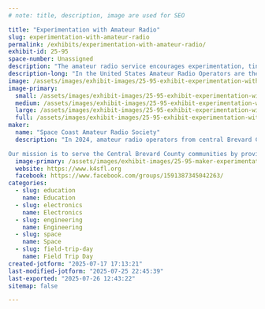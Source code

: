 ```yaml
---
# note: title, description, image are used for SEO

title: "Experimentation with Amateur Radio"
slug: experimentation-with-amateur-radio
permalink: /exhibits/experimentation-with-amateur-radio/
exhibit-id: 25-95
space-number: Unassigned
description: "The amateur radio service encourages experimentation, tinkering and making as a core purpose."
description-long: "In the United States Amateur Radio Operators are the only radio service where licensed operators are not just allowed, but encouraged to construct, modify and experiment with their hardware, software, waveforms and processes to extend the art of the possible in radio communications.  Come learn about what opportunities exist for you to use your maker mindset to communicate with fellow hams worldwide."
image: /assets/images/exhibit-images/25-95-exhibit-experimentation-with-amateur-radio-community2-large.png
image-primary: 
  small: /assets/images/exhibit-images/25-95-exhibit-experimentation-with-amateur-radio-community2-small.png
  medium: /assets/images/exhibit-images/25-95-exhibit-experimentation-with-amateur-radio-community2-medium.png
  large: /assets/images/exhibit-images/25-95-exhibit-experimentation-with-amateur-radio-community2-large.png
  full: /assets/images/exhibit-images/25-95-exhibit-experimentation-with-amateur-radio-community2-full.png
maker: 
  name: "Space Coast Amateur Radio Society"
  description: "In 2024, amateur radio operators from central Brevard County created the Space Coast Amateur Radio Society, Inc. to support public service and emergency communications. The group quickly became a registered 501(c)(3) nonprofit public charity and registered with the State of Florida to accept donations. Since its founding, the Society has worked with Brevard County Parks and Recreation hosting youth radio activities at Spring Campouts in both 2024 and 2025, become a Weather Ready Nation Ambassador through the National Weather Service, joined Florida VOAD as the sole amateur radio affiliate, and provided all emergency operations center AUXCOMM support staff during Hurricane Milton as well as supported both the 2024 and 2025 Hurricane Exercises with the EOC.

Our mission is to serve the Central Brevard County communities by providing communication services and educational opportunities. Amateur Radio in the United States is regulated through three levels of FCC licensing: Technician, General, and Amateur Extra. Historically, the FCC established a framework whereby the Amateur Radio community administers license examinations and handles much of the related administrative paperwork submitted to the FCC."
  image-primary: /assets/images/exhibit-images/25-95-maker-experimentation-with-amateur-radio-scars-upsampled-and-background-removed-jpg-medium.png
  website: https://www.k4sfl.org
  facebook: https://www.facebook.com/groups/1591387345042263/
categories: 
  - slug: education
    name: Education
  - slug: electronics
    name: Electronics
  - slug: engineering
    name: Engineering
  - slug: space
    name: Space
  - slug: field-trip-day
    name: Field Trip Day
created-jotform: "2025-07-17 17:13:21"
last-modified-jotform: "2025-07-25 22:45:39"
last-exported: "2025-07-26 12:43:22"
sitemap: false

---
```

